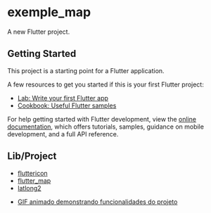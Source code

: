 # exemple_map

A new Flutter project.

## Getting Started

This project is a starting point for a Flutter application.

A few resources to get you started if this is your first Flutter project:

- [Lab: Write your first Flutter app](https://docs.flutter.dev/get-started/codelab)
- [Cookbook: Useful Flutter samples](https://docs.flutter.dev/cookbook)

For help getting started with Flutter development, view the
[online documentation](https://docs.flutter.dev/), which offers tutorials,
samples, guidance on mobile development, and a full API reference.

## Lib/Project

+ [fluttericon](https://pub.dev/packages/fluttericon)
+ [flutter_map](https://pub.dev/packages/flutter_map)
+ [latlong2](https://pub.dev/packages/latlong2)

* [GIF animado demonstrando funcionalidades do projeto](https://github.com/luizmineiro/flutter_map_location/blob/main/V%C3%ADdeo%20do%20WhatsApp%20de%202023-01-02%20%C3%A0(s)%2017.22.53.gif)


